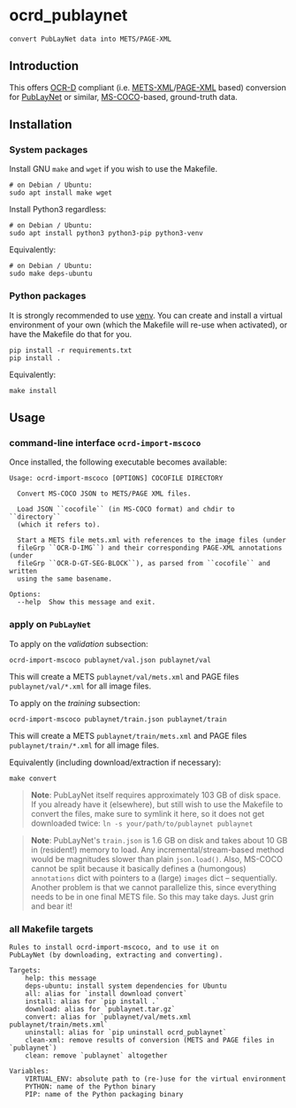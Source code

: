 # ocrd_publaynet

    convert PubLayNet data into METS/PAGE-XML
    
## Introduction

This offers [OCR-D](https://ocr-d.github.io) compliant (i.e. [METS-XML](https://ocr-d.github.io/en/spec/mets)/[PAGE-XML](https://ocr-d.github.io/en/spec/page) based) conversion for [PubLayNet](https://github.com/ibm-aur-nlp/PubLayNet) or similar, [MS-COCO](http://cocodataset.org/#format-data)-based, ground-truth data.

## Installation

### System packages

Install GNU `make` and `wget` if you wish to use the Makefile.

    # on Debian / Ubuntu:
    sudo apt install make wget

Install Python3 regardless:

    # on Debian / Ubuntu:
    sudo apt install python3 python3-pip python3-venv

Equivalently:

    # on Debian / Ubuntu:
    sudo make deps-ubuntu

### Python packages

It is strongly recommended to use [venv](https://packaging.python.org/guides/installing-using-pip-and-virtual-environments/). You can create and install a virtual environment of your own (which the Makefile will re-use when activated), or have the Makefile do that for you.

    pip install -r requirements.txt
    pip install .
    
Equivalently:

    make install

## Usage

### command-line interface `ocrd-import-mscoco`

Once installed, the following executable becomes available:

```
Usage: ocrd-import-mscoco [OPTIONS] COCOFILE DIRECTORY

  Convert MS-COCO JSON to METS/PAGE XML files.

  Load JSON ``cocofile`` (in MS-COCO format) and chdir to ``directory``
  (which it refers to).

  Start a METS file mets.xml with references to the image files (under
  fileGrp ``OCR-D-IMG``) and their corresponding PAGE-XML annotations (under
  fileGrp ``OCR-D-GT-SEG-BLOCK``), as parsed from ``cocofile`` and written
  using the same basename.

Options:
  --help  Show this message and exit.
```

### apply on `PubLayNet`

To apply on the _validation_ subsection:

    ocrd-import-mscoco publaynet/val.json publaynet/val

This will create a METS `publaynet/val/mets.xml` and PAGE files `publaynet/val/*.xml` for all image files.

To apply on the _training_ subsection:

    ocrd-import-mscoco publaynet/train.json publaynet/train

This will create a METS `publaynet/train/mets.xml` and PAGE files `publaynet/train/*.xml` for all image files.

Equivalently (including download/extraction if necessary):

    make convert

> **Note**: PubLayNet itself requires approximately 103 GB of disk space. If you already have it (elsewhere), but still wish to use the Makefile to convert the files, make sure to symlink it here, so it does not get downloaded twice: `ln -s your/path/to/publaynet publaynet`

> **Note**: PubLayNet's `train.json` is 1.6 GB on disk and takes about 10 GB in (resident!) memory to load. Any incremental/stream-based method would be magnitudes slower than plain `json.load()`. Also, MS-COCO cannot be split because it basically defines a (humongous) `annotations` dict with pointers to a (large) `images` dict – sequentially. Another problem is that we cannot parallelize this, since everything needs to be in one final METS file. So this may take days. Just grin and bear it!

### all Makefile targets

```
Rules to install ocrd-import-mscoco, and to use it on
PubLayNet (by downloading, extracting and converting).

Targets:
	help: this message
	deps-ubuntu: install system dependencies for Ubuntu
	all: alias for `install download convert`
	install: alias for `pip install .`
	download: alias for `publaynet.tar.gz`
	convert: alias for `publaynet/val/mets.xml publaynet/train/mets.xml`
	uninstall: alias for `pip uninstall ocrd_publaynet`
	clean-xml: remove results of conversion (METS and PAGE files in `publaynet`)
	clean: remove `publaynet` altogether

Variables:
	VIRTUAL_ENV: absolute path to (re-)use for the virtual environment
	PYTHON: name of the Python binary
	PIP: name of the Python packaging binary
```

